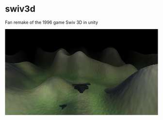 # swiv3d
Fan remake of the 1996 game Swiv 3D in unity

![screenshot of the current state of the game](screenshot.png)
